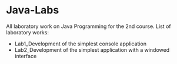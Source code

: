 # Java-Labs
All laboratory work on Java Programming for the 2nd course.
List of laboratory works:
- Lab1_Development of the simplest console application
- Lab2_Development of the simplest application with a windowed interface
